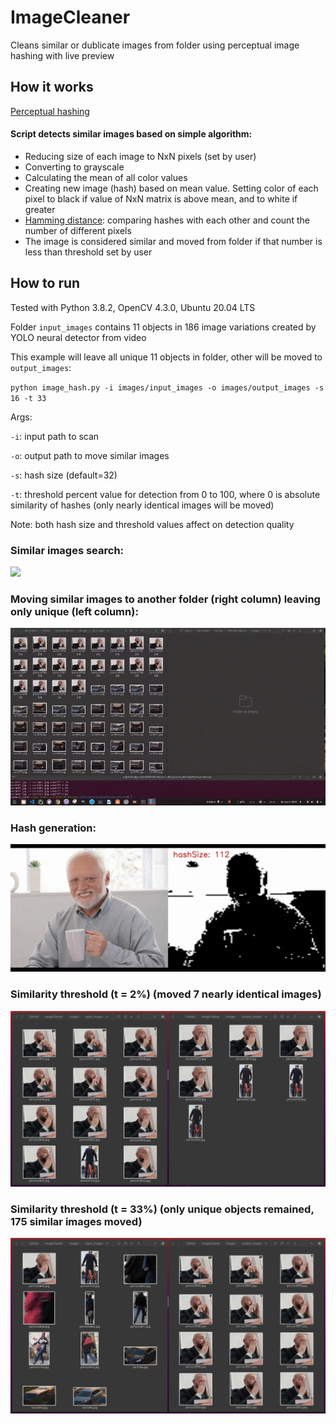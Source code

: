 # ImageCleaner
Cleans similar or dublicate images from folder using perceptual image hashing with live preview

## How it works
[Perceptual hashing](https://en.wikipedia.org/wiki/Perceptual_hashing#:~:text=Perceptual%20hashing%20is%20the%20use,drastic%20change%20in%20output%20value)

#### Script detects similar images based on simple algorithm:
- Reducing size of each image to NxN pixels (set by user)
- Converting to grayscale
- Calculating the mean of all color values
- Creating new image (hash) based on mean value. Setting color of each pixel to black if value of NxN matrix is above mean, and to white if greater
- [Hamming distance](https://en.wikipedia.org/wiki/Hamming_distance): comparing hashes with each other and count the number of different pixels
- The image is considered similar and moved from folder if that number is less than threshold set by user

## How to run

Tested with Python 3.8.2, OpenCV 4.3.0, Ubuntu 20.04 LTS

Folder `input_images` contains 11 objects in 186 image variations created by YOLO neural detector from video

This example will leave all unique 11 objects in folder, other will be moved to `output_images`: 

`python image_hash.py -i images/input_images -o images/output_images -s 16 -t 33`

Args:

`-i`: input path to scan

`-o`: output path to move similar images

`-s`: hash size (default=32)

`-t`: threshold percent value for detection from 0 to 100, where 0 is absolute similarity of hashes (only nearly identical images will be moved)

Note: both hash size and threshold values affect on detection quality

### Similar images search:
![](assets/search_similar.gif)

### Moving similar images to another folder (right column) leaving only unique (left column):
![](assets/move_similar.gif)

### Hash generation:
![](assets/hashed_harold.gif)

### Similarity threshold (t = 2%)  (moved 7 nearly identical images)
![](assets/2.jpg)

### Similarity threshold (t = 33%) (only unique objects remained, 175 similar images moved)
![](assets/33.jpg)


